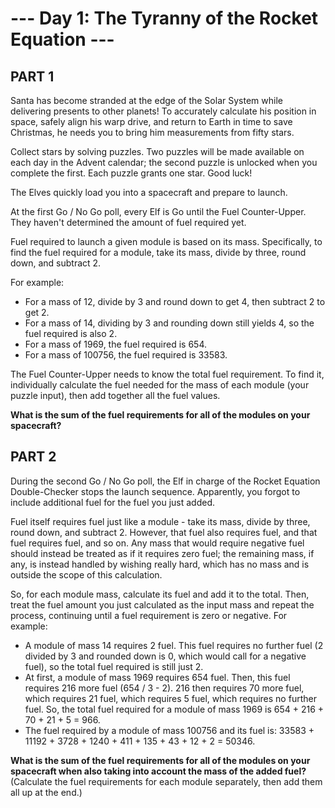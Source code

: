 # --- Day 1: The Tyranny of the Rocket Equation ---

## PART 1

Santa has become stranded at the edge of the Solar System while delivering presents to other planets! To accurately
calculate his position in space, safely align his warp drive, and return to Earth in time to save Christmas, he needs
you to bring him measurements from fifty stars.

Collect stars by solving puzzles. Two puzzles will be made available on each day in the Advent calendar; the second
puzzle is unlocked when you complete the first. Each puzzle grants one star. Good luck!

The Elves quickly load you into a spacecraft and prepare to launch.

At the first Go / No Go poll, every Elf is Go until the Fuel Counter-Upper. They haven't determined the amount of fuel
required yet.

Fuel required to launch a given module is based on its mass. Specifically, to find the fuel required for a module, take
its mass, divide by three, round down, and subtract 2.

For example:

- For a mass of 12, divide by 3 and round down to get 4, then subtract 2 to get 2.
- For a mass of 14, dividing by 3 and rounding down still yields 4, so the fuel required is also 2.
- For a mass of 1969, the fuel required is 654.
- For a mass of 100756, the fuel required is 33583.

The Fuel Counter-Upper needs to know the total fuel requirement. To find it, individually calculate the fuel needed for
the mass of each module (your puzzle input), then add together all the fuel values.

**What is the sum of the fuel requirements for all of the modules on your spacecraft?**

## PART 2

During the second Go / No Go poll, the Elf in charge of the Rocket Equation Double-Checker stops the launch sequence.
Apparently, you forgot to include additional fuel for the fuel you just added.

Fuel itself requires fuel just like a module - take its mass, divide by three, round down, and subtract 2. However, that
fuel also requires fuel, and that fuel requires fuel, and so on. Any mass that would require negative fuel should
instead be treated as if it requires zero fuel; the remaining mass, if any, is instead handled by wishing really hard,
which has no mass and is outside the scope of this calculation.

So, for each module mass, calculate its fuel and add it to the total. Then, treat the fuel amount you just calculated as
the input mass and repeat the process, continuing until a fuel requirement is zero or negative. For example:

- A module of mass 14 requires 2 fuel. This fuel requires no further fuel (2 divided by 3 and rounded down is 0, which
  would call for a negative fuel), so the total fuel required is still just 2.
- At first, a module of mass 1969 requires 654 fuel. Then, this fuel requires 216 more fuel (654 / 3 - 2). 216 then
  requires 70 more fuel, which requires 21 fuel, which requires 5 fuel, which requires no further fuel. So, the total
  fuel required for a module of mass 1969 is 654 + 216 + 70 + 21 + 5 = 966.
- The fuel required by a module of mass 100756 and its fuel is: 33583 + 11192 + 3728 + 1240 + 411 + 135 + 43 + 12 + 2 =
  50346.

**What is the sum of the fuel requirements for all of the modules on your spacecraft when also taking into account the
mass of the added fuel?** (Calculate the fuel requirements for each module separately, then add them all up at the end.)
